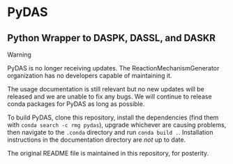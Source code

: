 # PyDAS
## Python Wrapper to DASPK, DASSL, and DASKR

> [!WARNING]  
> PyDAS is no longer receiving updates. The ReactionMechanismGenerator organization has no developers capable of maintaining it.

The usage documentation is still relevant but no new updates will be released and we are unable to fix any bugs.
We will continue to release conda packages for PyDAS as long as possible.

To build PyDAS, clone this repository, install the dependencies (find them with `conda search -c rmg pydas`), upgrade whichever are causing problems, then navigate to the `.conda` directory and run `conda build .`.
Installation instructions in the documentation directory are _not_ up to date.

The original README file is maintained in this repository, for posterity.
